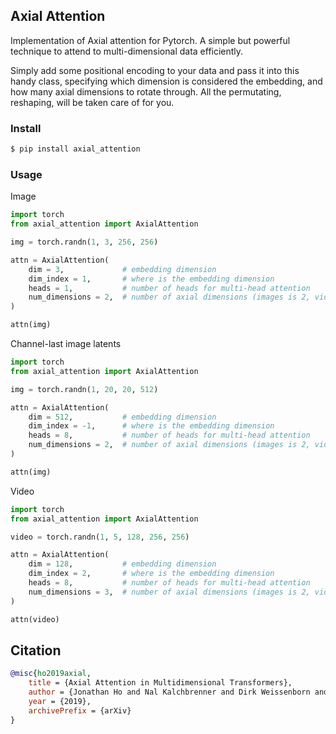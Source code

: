 ## Axial Attention 

Implementation of Axial attention for Pytorch. A simple but powerful technique to attend to multi-dimensional data efficiently.

Simply add some positional encoding to your data and pass it into this handy class, specifying which dimension is considered the embedding, and how many axial dimensions to rotate through. All the permutating, reshaping, will be taken care of for you.

### Install

```bash
$ pip install axial_attention
```

### Usage

Image

```python
import torch
from axial_attention import AxialAttention

img = torch.randn(1, 3, 256, 256)

attn = AxialAttention(
	dim = 3, 			 # embedding dimension
	dim_index = 1,       # where is the embedding dimension
	heads = 1,			 # number of heads for multi-head attention
	num_dimensions = 2,  # number of axial dimensions (images is 2, video is 3, or more)
)

attn(img)
```

Channel-last image latents

```python
import torch
from axial_attention import AxialAttention

img = torch.randn(1, 20, 20, 512)

attn = AxialAttention(
	dim = 512, 			 # embedding dimension
	dim_index = -1,      # where is the embedding dimension
	heads = 8,			 # number of heads for multi-head attention
	num_dimensions = 2,  # number of axial dimensions (images is 2, video is 3, or more)
)

attn(img)
```

Video

```python
import torch
from axial_attention import AxialAttention

video = torch.randn(1, 5, 128, 256, 256)

attn = AxialAttention(
	dim = 128, 			 # embedding dimension
	dim_index = 2,       # where is the embedding dimension
	heads = 8,			 # number of heads for multi-head attention
	num_dimensions = 3,  # number of axial dimensions (images is 2, video is 3, or more)
)

attn(video)
```

## Citation

```bibtex
@misc{ho2019axial,
    title = {Axial Attention in Multidimensional Transformers},
    author = {Jonathan Ho and Nal Kalchbrenner and Dirk Weissenborn and Tim Salimans},
    year = {2019},
    archivePrefix = {arXiv}
}
```